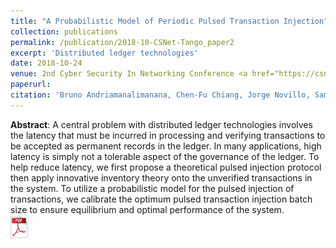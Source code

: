 ```yaml
---
title: "A Probabilistic Model of Periodic Pulsed Transaction Injection"
collection: publications
permalink: /publication/2018-10-CSNet-Tango_paper2
excerpt: 'Distributed ledger technologies'
date: 2018-10-24
venue: 2nd Cyber Security In Networking Conference <a href="https://csnet-conference.org/2018/">(CSNet'18)</a>, Paris, France
paperurl: 
citation: 'Bruno Andriamanalimanana, Chen-Fu Chiang, Jorge Novillo, Sam Sengupta, Ali Tekeoglu, <i>&quot;A Probabilistic Modl of Periodic Pulsed Transaction Injection&quot; CSNet2018, October 24-26, Paris. France</i>.'
---
```

**Abstract**: A central problem with distributed ledger technologies involves the latency that must be incurred in processing and verifying transactions to be accepted as permanent records in the ledger. In many applications, high latency is simply not a tolerable aspect of the governance of the ledger. To help reduce latency, we first propose a theoretical pulsed injection protocol then apply innovative inventory theory onto the unverified transactions in the system. To utilize a probabilistic model for the pulsed injection of transactions, we calibrate the optimum pulsed transaction injection batch size to ensure equilibrium and optimal performance of the system.	
<a href="https://www.dropbox.com/s/s5ug1scwjwpaleb/1570462135.pdf?dl=0)"><img src="../files/pdflogo.jpg" width="30"></a>

<!--Recommended citation: Bruno Andriamanalimanana, Chen-Fu Chiang, Jorge Novillo, Sam Sengupta, Ali Tekeoglu (2018). &quot;.A Probabilistic Model of Periodic Pulsed Transaction Injection&quot; <i>CSNet-2018</i>.-->
